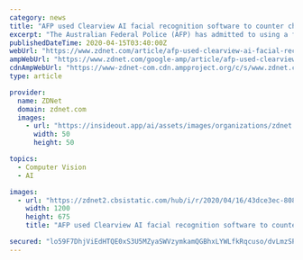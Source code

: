 ```yaml
---
category: news
title: "AFP used Clearview AI facial recognition software to counter child exploitation"
excerpt: "The Australian Federal Police (AFP) has admitted to using a facial recognition tool, despite not having an appropriate legislative framework in place, to help counter child exploitation. Australia’s encryption laws: An insider’s guide Australia now has world-first encryption laws. This guide explains what the laws can do, what they cannot ..."
publishedDateTime: 2020-04-15T03:40:00Z
webUrl: "https://www.zdnet.com/article/afp-used-clearview-ai-facial-recognition-software-to-counter-child-exploitation/"
ampWebUrl: "https://www.zdnet.com/google-amp/article/afp-used-clearview-ai-facial-recognition-software-to-counter-child-exploitation/"
cdnAmpWebUrl: "https://www-zdnet-com.cdn.ampproject.org/c/s/www.zdnet.com/google-amp/article/afp-used-clearview-ai-facial-recognition-software-to-counter-child-exploitation/"
type: article

provider:
  name: ZDNet
  domain: zdnet.com
  images:
    - url: "https://insideout.app/ai/assets/images/organizations/zdnet.com-50x50.jpg"
      width: 50
      height: 50

topics:
  - Computer Vision
  - AI

images:
  - url: "https://zdnet2.cbsistatic.com/hub/i/r/2020/04/16/43dce3ec-8083-443a-b027-321bdeafee8c/thumbnail/1200x675/cdefb4be9dbcbf757b2c3cad0ac932ec/afp-used-clearview-ai-facial-recognition-5e97a875b3157671f8b01e1d-1-apr-16-2020-6-30-34-poster.jpg"
    width: 1200
    height: 675
    title: "AFP used Clearview AI facial recognition software to counter child exploitation"

secured: "lo59F7DhjViEdHTQE0xS3U5MZyaSWVzymkamQGBhxLYWLfkRqcuso/dvLmzSPEzxBTF/eyUiSnvvKTJFCPkeRw7vVnAFyMvG6QebxoSG2cYafd9HcB11zl0Ic/RjMD1CuEiPp7B1UOG1cIdIK81t1XA0AcJGbXIVB1eHbBGv6jWt9Bg2tx97SXuzoI+kvSHiZo0w+nfzj+kAsSX1IABtTeL5+lnBBhkeQcXzJ1EZkcOrYuqhm1IzgyDJQKpOyouxlNzRpBkUkQG8FWMgKcpDByeEsclyBO+DELHJK2vIXXFTFQ/xoPTlg/f6YR2uhtIs;RdG/1kLRoc0PhtjA+4N1fA=="
---
```


